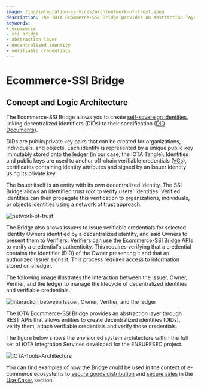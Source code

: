 ```yaml
---
image: /img/integration-services/arch/network-of-trust.jpeg
description: The IOTA Ecommerce-SSI Bridge provides an abstraction layer through REST APIs that allows entities to create decentralized identities (DIDs), verify them, attach verifiable credentials and verify them.
keywords:
- ecommerce
- ssi bridge
- abstraction layer
- decentralized identity
- verifiable credentials
---
```

# Ecommerce-SSI Bridge

## Concept and Logic Architecture

The Ecommerce-SSI Bridge allows you to create [self-sovereign identities](../../basics/identity.md), linking
decentralized identifiers (DIDs) to their specification ([DID Documents](https://www.w3.org/TR/did-core/)).

DIDs are public/private key pairs that can be created for organizations, individuals, and objects. Each identity is
represented by a unique public key immutably stored onto the ledger (in our case, the IOTA Tangle). Identities and
public keys are used to anchor off-chain verifiable credentials ([VCs](https://www.w3.org/TR/vc-data-model/)),
certificates containing identity attributes and signed by an Issuer identity using its private key.

The Issuer itself is an entity with its own decentralized identity. The SSI Bridge allows an identified trust root to
verify users' identities. Verified identities can then propagate this verification to organizations,
individuals, or objects identities using a network of trust approach.

![network-of-trust](/img/integration-services/arch/network-of-trust.jpeg)

The Bridge also allows Issuers to issue verifiable credentials for selected Identity Owners identified by a
decentralized identity, and said Owners to present them to Verifiers. Verifiers can use
the [Ecommerce-SSI Bridge APIs](API-definition.md) to verify a credential's authenticity. This requires verifying that a
credential contains the identifier (DID) of the Owner presenting it and that an authorized Issuer signs it. This process
requires access to information stored on a ledger.

The following image illustrates the interaction between the Issuer, Owner, Verifier, and the ledger to manage the
lifecycle of decentralized identities and verifiable credentials.

![Interaction between Issuer, Owner, Verifier, and the ledger](/img/integration-services/issuer-owner-verifier-interaction.png)

The IOTA Ecommerce-SSI Bridge provides an abstraction layer through REST APIs that allows entities to create
decentralized identities (DIDs), verify them, attach verifiable credentials and verify those credentials.

The figure below shows the envisioned system architecture within the full set of IOTA Integration Services developed for
the ENSURESEC project.

![IOTA-Tools-Architecture](/img/integration-services/architecture-integration.png)

You can find examples of how the Bridge could be used in the context of e-commerce ecosystems
to [secure goods distribution](use-cases.md#secure-goods-distribution)
and [secure sales](use-cases.md#secure-e-commerce-sales) in the [Use Cases](use-cases.md) section.




